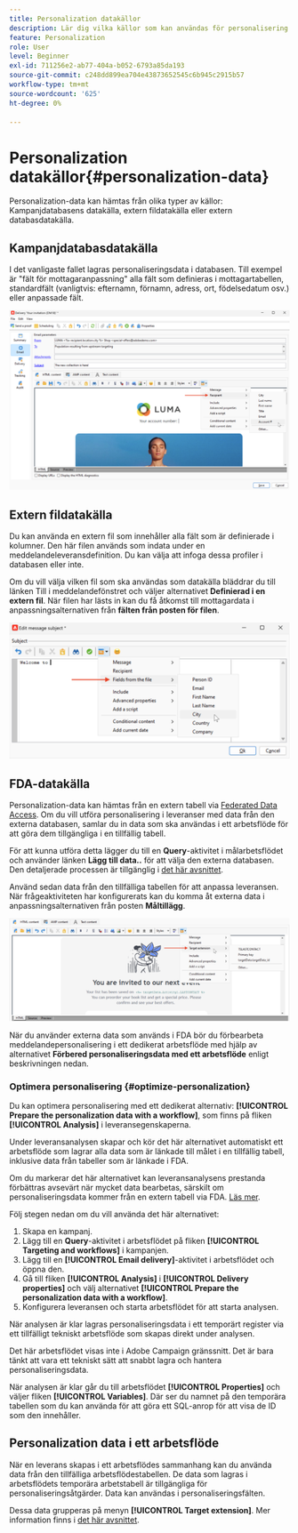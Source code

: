 ```yaml
---
title: Personalization datakällor
description: Lär dig vilka källor som kan användas för personalisering
feature: Personalization
role: User
level: Beginner
exl-id: 711256e2-ab77-404a-b052-6793a85da193
source-git-commit: c248dd899ea704e43873652545c6b945c2915b57
workflow-type: tm+mt
source-wordcount: '625'
ht-degree: 0%

---
```


# Personalization datakällor{#personalization-data}

Personalization-data kan hämtas från olika typer av källor: Kampanjdatabasens datakälla, extern fildatakälla eller extern databasdatakälla.

## Kampanjdatabasdatakälla

I det vanligaste fallet lagras personaliseringsdata i databasen. Till exempel är &quot;fält för mottagaranpassning&quot; alla fält som definieras i mottagartabellen, standardfält (vanligtvis: efternamn, förnamn, adress, ort, födelsedatum osv.) eller anpassade fält.

![Kampanjanpassningsfält i ett e-postmeddelande](assets/perso-campaign-datasource.png)


## Extern fildatakälla

Du kan använda en extern fil som innehåller alla fält som är definierade i kolumner. Den här filen används som indata under en meddelandeleveransdefinition. Du kan välja att infoga dessa profiler i databasen eller inte.

Om du vill välja vilken fil som ska användas som datakälla bläddrar du till länken Till i meddelandefönstret och väljer alternativet **Definierad i en extern fil**. När filen har lästs in kan du få åtkomst till mottagardata i anpassningsalternativen från **fälten från posten för filen**.

![Personalization-data från en fil](assets/perso-from-file.png)


## FDA-datakälla

Personalization-data kan hämtas från en extern tabell via [Federated Data Access](../connect/fda.md).  Om du vill utföra personalisering i leveranser med data från den externa databasen, samlar du in data som ska användas i ett arbetsflöde för att göra dem tillgängliga i en tillfällig tabell.

För att kunna utföra detta lägger du till en **Query**-aktivitet i målarbetsflödet och använder länken **Lägg till data..** för att välja den externa databasen. Den detaljerade processen är tillgänglig i [det här avsnittet](../../automation/workflow/query.md#adding-data).

Använd sedan data från den tillfälliga tabellen för att anpassa leveransen. När frågeaktiviteten har konfigurerats kan du komma åt externa data i anpassningsalternativen från posten **Måltillägg**.

![Personalization-data från en extern databas](assets/perso-external-db.png)

När du använder externa data som används i FDA bör du förbearbeta meddelandepersonalisering i ett dedikerat arbetsflöde med hjälp av alternativet **Förbered personaliseringsdata med ett arbetsflöde** enligt beskrivningen nedan.

### Optimera personalisering {#optimize-personalization}

Du kan optimera personalisering med ett dedikerat alternativ: **[!UICONTROL Prepare the personalization data with a workflow]**, som finns på fliken **[!UICONTROL Analysis]** i leveransegenskaperna.

Under leveransanalysen skapar och kör det här alternativet automatiskt ett arbetsflöde som lagrar alla data som är länkade till målet i en tillfällig tabell, inklusive data från tabeller som är länkade i FDA.

Om du markerar det här alternativet kan leveransanalysens prestanda förbättras avsevärt när mycket data bearbetas, särskilt om personaliseringsdata kommer från en extern tabell via FDA. [Läs mer](../connect/fda.md).

Följ stegen nedan om du vill använda det här alternativet:

1. Skapa en kampanj.
1. Lägg till en **Query**-aktivitet i arbetsflödet på fliken **[!UICONTROL Targeting and workflows]** i kampanjen.
1. Lägg till en **[!UICONTROL Email delivery]**-aktivitet i arbetsflödet och öppna den.
1. Gå till fliken **[!UICONTROL Analysis]** i **[!UICONTROL Delivery properties]** och välj alternativet **[!UICONTROL Prepare the personalization data with a workflow]**.
1. Konfigurera leveransen och starta arbetsflödet för att starta analysen.

När analysen är klar lagras personaliseringsdata i ett temporärt register via ett tillfälligt tekniskt arbetsflöde som skapas direkt under analysen.

Det här arbetsflödet visas inte i Adobe Campaign gränssnitt. Det är bara tänkt att vara ett tekniskt sätt att snabbt lagra och hantera personaliseringsdata.

När analysen är klar går du till arbetsflödet **[!UICONTROL Properties]** och väljer fliken **[!UICONTROL Variables]**. Där ser du namnet på den temporära tabellen som du kan använda för att göra ett SQL-anrop för att visa de ID som den innehåller.

## Personalization data i ett arbetsflöde

När en leverans skapas i ett arbetsflödes sammanhang kan du använda data från den tillfälliga arbetsflödestabellen. De data som lagras i arbetsflödets temporära arbetstabell är tillgängliga för personaliseringsåtgärder. Data kan användas i personaliseringsfälten.

Dessa data grupperas på menyn **[!UICONTROL Target extension]**. Mer information finns i [det här avsnittet](../../automation/workflow/use-workflow-data.md#target-data).

